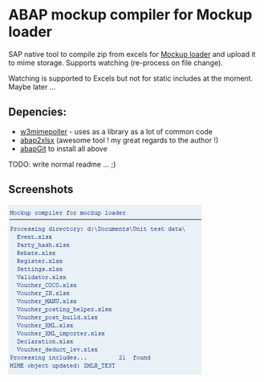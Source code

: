 # ABAP mockup compiler for Mockup loader

SAP native tool to compile zip from excels for [Mockup loader](https://github.com/sbcgua/mockup_loader) and upload it to mime storage. Supports watching (re-process on file change).

Watching is supported to Excels but not for static includes at the moment. Maybe later ...

## Depencies:
- [w3mimepoller](https://github.com/sbcgua/abap_w3mi_poller) - uses as a library as a lot of common code
- [abap2xlsx](https://github.com/ivanfemia/abap2xlsx) (awesome tool ! my great regards to the author !)
- [abapGit](https://github.com/larshp/abapGit) to install all above

TODO: write normal readme ... ;)

## Screenshots

![screenshot](mc-screenshot.png)
